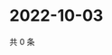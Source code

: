 # 2022-10-03

共 0 条

<!-- BEGIN WEIBO -->
<!-- 最后更新时间 Mon Oct 03 2022 19:17:04 GMT+0800 (China Standard Time) -->

<!-- END WEIBO -->
